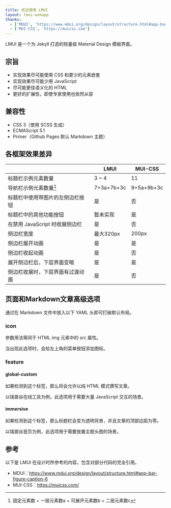 ```yaml
---
title: 欢迎使用 LMUI
layout: lmui-webapp
thanks:
  - ['MDUI', 'https://www.mdui.org/design/layout/structure.html#app-bar-figure-caption-6']
  - ['MUI-CSS', 'https://muicss.com']
---
```


LMUI 是一个为 Jekyll 打造的轻量级 Material Design 模板界面。

## 宗旨

* 实现效果尽可能使用 CSS 和更少的元素嵌套
* 实现效果尽可能少用 JavaScript
* 尽可能更佳语义化的 HTML
* 更好的扩展性，即使专家使用也依然从容

## 兼容性

* CSS 3（使用 SCSS 生成）
* ECMAScript 5.1
* Primer（Github Pages 默认 Markdown 主题）

## 各框架效果差异

|                                   | LMUI       | MUI-CSS    |
| --------------------------------- | ---------- | ---------- |
| 标题栏示例元素数量                | 3 ~ 4      | 11         |
| 导航栏示例元素数量[^nav-dom-calc] | 7+3a+7b+3c | 9+5a+9b+3c |
| 标题栏中使用带图片的左侧边栏按钮  | 是         | 否         |
| 标题栏中的其他功能按钮            | 暂未实现   | 是         |
| 在禁用 JavaScript 时收展侧边栏    | 是         | 否         |
| 侧边栏宽度                        | 最大320px  | 200px      |
| 侧边栏展开动画                    | 是         | 是         |
| 侧边栏收起动画                    | 是         | 否         |
| 展开侧边栏后，下层界面变暗        | 是         | 是         |
| 侧边栏收展时，下层界面有过渡动画  | 是         | 否         |

[^nav-dom-calc]: 固定元素数 + 一层元素数a + 可展开元素数b + 二层元素数c



## 页面和Markdown文章高级选项

通过在 Markdown 文件中放入以下 YAML 头即可打破默认布局。

### icon

参数用法等同于 HTML img 元素中的 src 属性。

当出现此选项时，会给左上角的菜单按钮添加图标。

### feature

#### global-custom

如果检测到这个标签，那么将会允许以纯 HTML 模式撰写文章。

以瑞兽谷在线工具为例，此选项用于需要大量 JavaScript 交互的场景。

#### immersive

如果检测到这个标签，那么标题栏会变为透明背景，并且文章的顶部边距为零。

以瑞兽谷首页为例，此选项用于需要放置主题头图的场景。

## 参考

以下是 LMUI 在设计时所参考的内容，包含对部分代码的完全引用。

* MDUI：https://www.mdui.org/design/layout/structure.html#app-bar-figure-caption-6
* MUI-CSS：https://muicss.com/
